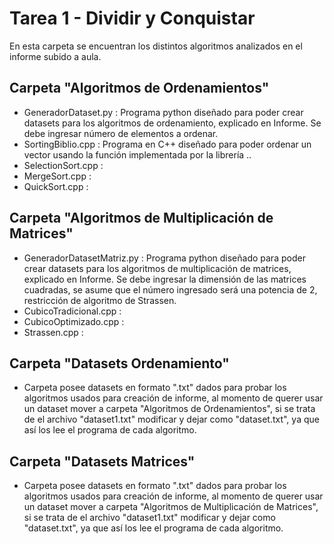# Tarea 1 - Dividir y Conquistar

En esta carpeta se encuentran los distintos algoritmos analizados en el informe subido a aula.

## Carpeta "Algoritmos de Ordenamientos"
* GeneradorDataset.py : Programa python diseñado para poder crear datasets para los algoritmos de ordenamiento, explicado en Informe. Se debe ingresar número de elementos a ordenar.
* SortingBiblio.cpp : Programa en C++ diseñado para poder ordenar un vector usando la función implementada por la librería ..
* SelectionSort.cpp :
* MergeSort.cpp : 
* QuickSort.cpp :

## Carpeta "Algoritmos de Multiplicación de Matrices"
* GeneradorDatasetMatriz.py : Programa python diseñado para poder crear datasets para los algoritmos de multiplicación de matrices, explicado en Informe. Se debe ingresar la dimensión de las matrices cuadradas, se asume que el número ingresado será una potencia de 2, restricción de algoritmo de Strassen.
* CubicoTradicional.cpp : 
* CubicoOptimizado.cpp :
* Strassen.cpp :

## Carpeta "Datasets Ordenamiento"
* Carpeta posee datasets en formato ".txt" dados para probar los algoritmos usados para creación de informe, al momento de querer usar un dataset mover a carpeta "Algoritmos de Ordenamientos", si se trata de el archivo "dataset1.txt" modificar y dejar como "dataset.txt", ya que así los lee el programa de cada algoritmo.

## Carpeta "Datasets Matrices"
* Carpeta posee datasets en formato ".txt" dados para probar los algoritmos usados para creación de informe, al momento de querer usar un dataset mover a carpeta "Algoritmos de Multiplicación de Matrices", si se trata de el archivo "dataset1.txt" modificar y dejar como "dataset.txt", ya que así los lee el programa de cada algoritmo.

